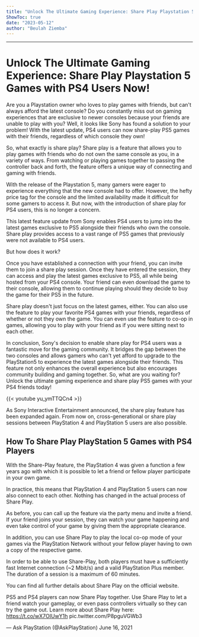 ```yaml
---
title: "Unlock The Ultimate Gaming Experience: Share Play Playstation 5 Games with PS4 Users Now!"
ShowToc: true 
date: "2023-05-12"
author: "Beulah Ziemba"
---
```

*****
# Unlock The Ultimate Gaming Experience: Share Play Playstation 5 Games with PS4 Users Now!

Are you a Playstation owner who loves to play games with friends, but can't always afford the latest console? Do you constantly miss out on gaming experiences that are exclusive to newer consoles because your friends are unable to play with you? Well, it looks like Sony has found a solution to your problem! With the latest update, PS4 users can now share-play PS5 games with their friends, regardless of which console they own! 

So, what exactly is share play? Share play is a feature that allows you to play games with friends who do not own the same console as you, in a variety of ways. From watching or playing games together to passing the controller back and forth, the feature offers a unique way of connecting and gaming with friends.

With the release of the Playstation 5, many gamers were eager to experience everything that the new console had to offer. However, the hefty price tag for the console and the limited availability made it difficult for some gamers to access it. But now, with the introduction of share play for PS4 users, this is no longer a concern.

This latest feature update from Sony enables PS4 users to jump into the latest games exclusive to PS5 alongside their friends who own the console. Share play provides access to a vast range of PS5 games that previously were not available to PS4 users. 

But how does it work?

Once you have established a connection with your friend, you can invite them to join a share play session. Once they have entered the session, they can access and play the latest games exclusive to PS5, all while being hosted from your PS4 console. Your friend can even download the game to their console, allowing them to continue playing should they decide to buy the game for their PS5 in the future.

Share play doesn't just focus on the latest games, either. You can also use the feature to play your favorite PS4 games with your friends, regardless of whether or not they own the game. You can even use the feature to co-op in games, allowing you to play with your friend as if you were sitting next to each other.

In conclusion, Sony's decision to enable share play for PS4 users was a fantastic move for the gaming community. It bridges the gap between the two consoles and allows gamers who can't yet afford to upgrade to the PlayStation5 to experience the latest games alongside their friends. This feature not only enhances the overall experience but also encourages community building and gaming together. So, what are you waiting for? Unlock the ultimate gaming experience and share play PS5 games with your PS4 friends today!

{{< youtube yu_ymTTQCn4 >}} 



As Sony Interactive Entertainment announced, the share play feature has been expanded again. From now on, cross-generational or share play sessions between PlayStation 4 and PlayStation 5 users are also possible.
 
## How To Share Play PlayStation 5 Games with PS4 Players
 
With the Share-Play feature, the PlayStation 4 was given a function a few years ago with which it is possible to let a friend or fellow player participate in your own game.
 
In practice, this means that PlayStation 4 and PlayStation 5 users can now also connect to each other. Nothing has changed in the actual process of Share Play.
 
As before, you can call up the feature via the party menu and invite a friend. If your friend joins your session, they can watch your game happening and even take control of your game by giving them the appropriate clearance.
 
In addition, you can use Share Play to play the local co-op mode of your games via the PlayStation Network without your fellow player having to own a copy of the respective game.
 
In order to be able to use Share-Play, both players must have a sufficiently fast Internet connection (~2 Mbit/s) and a valid PlayStation Plus member. The duration of a session is a maximum of 60 minutes.
 
You can find all further details about Share Play on the official website.
 

 
PS5 and PS4 players can now Share Play together. Use Share Play to let a friend watch your gameplay, or even pass controllers virtually so they can try the game out. Learn more about Share Play here: https://t.co/wX7OIUwY1h pic.twitter.com/P8pguVGWb3
 
— Ask PlayStation (@AskPlayStation) June 16, 2021




